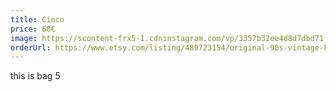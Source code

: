 ```yaml
---
title: Cinco
price: 60€
image: https://scontent-frx5-1.cdninstagram.com/vp/3357b32ee4d8d7dbd71fa7d964debc93/5B8BCE23/t51.2885-15/e35/18014042_125862404628007_164143166037950464_n.jpg
orderUrl: https://www.etsy.com/listing/489723154/original-90s-vintage-kiss-band-t-shirt?ga_order=most_relevant&ga_search_type=all&ga_view_type=gallery&ga_search_query=&ref=sr_gallery-1-40
---
```


this is bag 5

